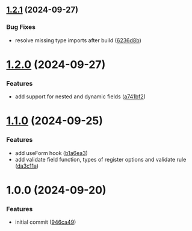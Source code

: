 ## [1.2.1](https://github.com/VatsalDave2102/react-ts-form-library/compare/v1.2.0...v1.2.1) (2024-09-27)


### Bug Fixes

* resolve missing type imports after build ([6236d8b](https://github.com/VatsalDave2102/react-ts-form-library/commit/6236d8b089d48abafa10be40b1973122018fb7b4))

# [1.2.0](https://github.com/VatsalDave2102/react-ts-form-library/compare/v1.1.0...v1.2.0) (2024-09-27)


### Features

* add support for nested and dynamic fields ([a741bf2](https://github.com/VatsalDave2102/react-ts-form-library/commit/a741bf2483c90d5b4f52157d1072f39c2221c13a))

# [1.1.0](https://github.com/VatsalDave2102/react-ts-form-library/compare/v1.0.0...v1.1.0) (2024-09-25)


### Features

* add useForm hook ([b1a6ea3](https://github.com/VatsalDave2102/react-ts-form-library/commit/b1a6ea3f3b98e0e7ac64b41361e77351e6cb7fb3))
* add validate field function, types of register options and validate rule ([da3c11a](https://github.com/VatsalDave2102/react-ts-form-library/commit/da3c11a9c3b67360eaac8a03db2f2a7de7a1060f))

# 1.0.0 (2024-09-20)


### Features

* initial commit ([946ca49](https://github.com/VatsalDave2102/react-ts-form-library/commit/946ca49e7b787d90e25eecda7898b923177bc819))
